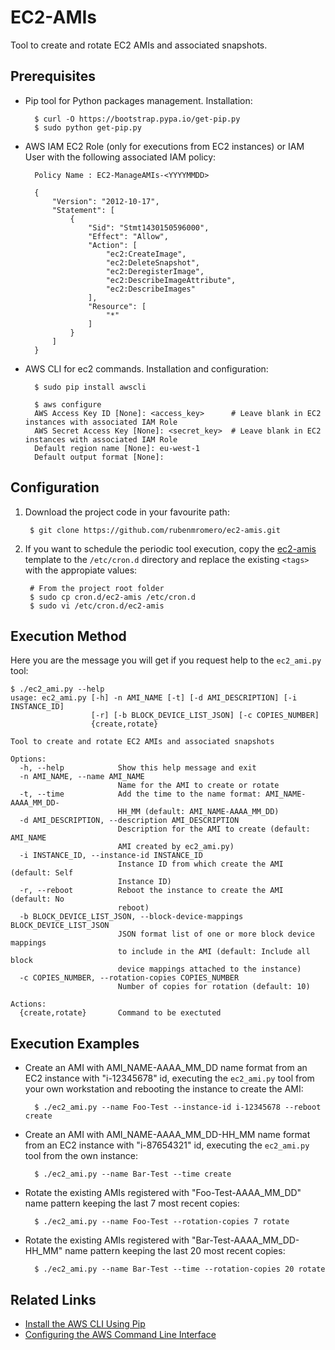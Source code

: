 # EC2-AMIs

Tool to create and rotate EC2 AMIs and associated snapshots.

## Prerequisites

* Pip tool for Python packages management. Installation:

        $ curl -O https://bootstrap.pypa.io/get-pip.py
        $ sudo python get-pip.py

* AWS IAM EC2 Role (only for executions from EC2 instances) or IAM User with the following associated IAM policy:

        Policy Name : EC2-ManageAMIs-<YYYYMMDD>
        
        {
            "Version": "2012-10-17",
            "Statement": [
                {
                    "Sid": "Stmt1430150596000",
                    "Effect": "Allow",
                    "Action": [
                        "ec2:CreateImage",
                        "ec2:DeleteSnapshot",
                        "ec2:DeregisterImage",
                        "ec2:DescribeImageAttribute",
                        "ec2:DescribeImages"
                    ],
                    "Resource": [
                        "*"
                    ]
                }
            ]
        }

* AWS CLI for ec2 commands. Installation and configuration:

        $ sudo pip install awscli

        $ aws configure
        AWS Access Key ID [None]: <access_key>		# Leave blank in EC2 instances with associated IAM Role
        AWS Secret Access Key [None]: <secret_key>	# Leave blank in EC2 instances with associated IAM Role
        Default region name [None]: eu-west-1
        Default output format [None]:

## Configuration

1. Download the project code in your favourite path:

        $ git clone https://github.com/rubenmromero/ec2-amis.git

2. If you want to schedule the periodic tool execution, copy the [ec2-amis](cron.d/ec2-amis) template to the `/etc/cron.d` directory and replace the existing `<tags>` with the appropiate values:

        # From the project root folder
        $ sudo cp cron.d/ec2-amis /etc/cron.d
        $ sudo vi /etc/cron.d/ec2-amis

## Execution Method

Here you are the message you will get if you request help to the `ec2_ami.py` tool:

    $ ./ec2_ami.py --help
    usage: ec2_ami.py [-h] -n AMI_NAME [-t] [-d AMI_DESCRIPTION] [-i INSTANCE_ID]
                      [-r] [-b BLOCK_DEVICE_LIST_JSON] [-c COPIES_NUMBER]
                      {create,rotate}
    
    Tool to create and rotate EC2 AMIs and associated snapshots
    
    Options:
      -h, --help            Show this help message and exit
      -n AMI_NAME, --name AMI_NAME
                            Name for the AMI to create or rotate
      -t, --time            Add the time to the name format: AMI_NAME-AAAA_MM_DD-
                            HH_MM (default: AMI_NAME-AAAA_MM_DD)
      -d AMI_DESCRIPTION, --description AMI_DESCRIPTION
                            Description for the AMI to create (default: AMI_NAME
                            AMI created by ec2_ami.py)
      -i INSTANCE_ID, --instance-id INSTANCE_ID
                            Instance ID from which create the AMI (default: Self
                            Instance ID)
      -r, --reboot          Reboot the instance to create the AMI (default: No
                            reboot)
      -b BLOCK_DEVICE_LIST_JSON, --block-device-mappings BLOCK_DEVICE_LIST_JSON
                            JSON format list of one or more block device mappings
                            to include in the AMI (default: Include all block
                            device mappings attached to the instance)
      -c COPIES_NUMBER, --rotation-copies COPIES_NUMBER
                            Number of copies for rotation (default: 10)
    
    Actions:
      {create,rotate}       Command to be exectuted

## Execution Examples

* Create an AMI with AMI_NAME-AAAA_MM_DD name format from an EC2 instance with "i-12345678" id, executing the `ec2_ami.py` tool from your own workstation and rebooting the instance to create the AMI:

        $ ./ec2_ami.py --name Foo-Test --instance-id i-12345678 --reboot create

* Create an AMI with AMI_NAME-AAAA_MM_DD-HH_MM name format from an EC2 instance with "i-87654321" id, executing the `ec2_ami.py` tool from the own instance:

        $ ./ec2_ami.py --name Bar-Test --time create

* Rotate the existing AMIs registered with "Foo-Test-AAAA_MM_DD" name pattern keeping the last 7 most recent copies:

        $ ./ec2_ami.py --name Foo-Test --rotation-copies 7 rotate

* Rotate the existing AMIs registered with "Bar-Test-AAAA_MM_DD-HH_MM" name pattern keeping the last 20 most recent copies:

        $ ./ec2_ami.py --name Bar-Test --time --rotation-copies 20 rotate

## Related Links

* [Install the AWS CLI Using Pip](http://docs.aws.amazon.com/cli/latest/userguide/installing.html#install-with-pip)
* [Configuring the AWS Command Line Interface](http://docs.aws.amazon.com/cli/latest/userguide/cli-chap-getting-started.html)
